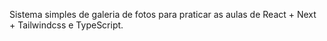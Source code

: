Sistema simples de galeria de fotos para praticar as aulas de React + Next + Tailwindcss e TypeScript.
